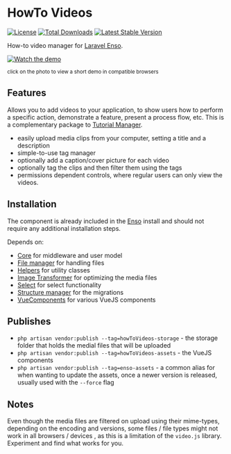 # HowTo Videos

[![License](https://poser.pugx.org/laravel-enso/HowToVideos/license)](https://https://packagist.org/packages/laravel-enso/HowToVideos)
[![Total Downloads](https://poser.pugx.org/laravel-enso/HowToVideos/downloads)](https://packagist.org/packages/laravel-enso/HowToVideos)
[![Latest Stable Version](https://poser.pugx.org/laravel-enso/HowToVideos/version)](https://packagist.org/packages/laravel-enso/HowToVideos)

How-to video manager for [Laravel Enso](https://github.com/laravel-enso/Enso).

[![Watch the demo](https://laravel-enso.github.io/howtovideos/screenshots/bulma_selection_112_thumb.png)](https://laravel-enso.github.io/howtovideos/videos/bulma_demo.mp4)

<sup>click on the photo to view a short demo in compatible browsers</sup>

## Features

Allows you to add videos to your application, to show users how to perform a specific action, demonstrate a feature, 
present a process flow, etc. This is a complementary package to [Tutorial Manager](https://github.com/laravel-enso/TutorialManager).
 
 * easily upload media clips from your computer, setting a title and a description
 * simple-to-use tag manager
 * optionally add a caption/cover picture for each video
 * optionally tag the clips and then filter them using the tags 
 * permissions dependent controls, where regular users can only view the videos. 

## Installation

The component is already included in the [Enso](https://github.com/laravel-enso/Enso) install and should not require any additional installation steps.

Depends on:
 - [Core](https://github.com/laravel-enso/Core) for middleware and user model 
 - [File manager](https://github.com/laravel-enso/FileManager) for handling files
 - [Helpers](https://github.com/laravel-enso/Helpers) for utility classes
 - [Image Transformer](https://github.com/laravel-enso/ImageTransformer) for optimizing the media files
 - [Select](https://github.com/laravel-enso/Select) for select functionality
 - [Structure manager](https://github.com/laravel-enso/StructureManager) for the migrations
 - [VueComponents](https://github.com/laravel-enso/VueComponents) for various VueJS components

## Publishes

- `php artisan vendor:publish --tag=howToVideos-storage` - the storage folder that holds the medial files that will be uploaded
- `php artisan vendor:publish --tag=howToVideos-assets` - the VueJS components
- `php artisan vendor:publish --tag=enso-assets` - a common alias for when wanting to update the assets,
once a newer version is released, usually used with the `--force` flag

## Notes

Even though the media files are filtered on upload using their mime-types, depending on the encoding and versions, 
some files / file types might not work in all browsers / devices , as this is a limitation of the `video.js` library. Experiment and find what works for you.
